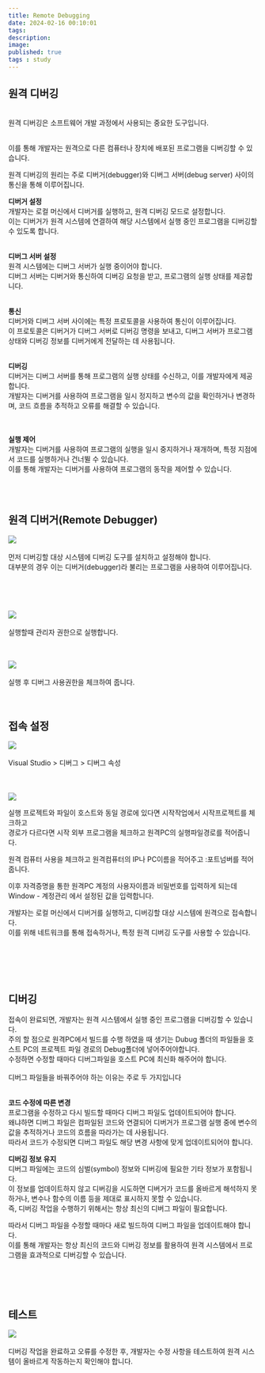 ```yaml
---
title: Remote Debugging
date: 2024-02-16 00:10:01 
tags: 
description:
image: 
published: true
tags : study
---
```


## 원격 디버깅
<br>
원격 디버깅은 소프트웨어 개발 과정에서 사용되는 중요한 도구입니다.<br><br> 

이를 통해 개발자는 원격으로 다른 컴퓨터나 장치에 배포된 프로그램을 디버깅할 수 있습니다. <br>

원격 디버깅의 원리는 주로 디버거(debugger)와 디버그 서버(debug server) 사이의 통신을 통해 이루어집니다.<br> 

**디버거 설정**<br> 
개발자는 로컬 머신에서 디버거를 실행하고, 원격 디버깅 모드로 설정합니다. <br> 
이는 디버거가 원격 시스템에 연결하여 해당 시스템에서 실행 중인 프로그램을 디버깅할 수 있도록 합니다.<br> 
<br> 

**디버그 서버 설정**<br>  원격 시스템에는 디버그 서버가 실행 중이어야 합니다. <br> 디버그 서버는 디버거와 통신하여 디버깅 요청을 받고, 프로그램의 실행 상태를 제공합니다.<br> 
<br> 

**통신**<br> 
 디버거와 디버그 서버 사이에는 특정 프로토콜을 사용하여 통신이 이루어집니다. <br> 
 이 프로토콜은 디버거가 디버그 서버로 디버깅 명령을 보내고, 디버그 서버가 프로그램 상태와 디버깅 정보를 디버거에게 전달하는 데 사용됩니다.<br> <br> 

**디버깅**<br>  디버거는 디버그 서버를 통해 프로그램의 실행 상태를 수신하고, 이를 개발자에게 제공합니다. <br> 개발자는 디버거를 사용하여 프로그램을 일시 정지하고 변수의 값을 확인하거나 변경하며, 코드 흐름을 추적하고 오류를 해결할 수 있습니다.<br> 
<br> <br> 

**실행 제어**<br>  개발자는 디버거를 사용하여 프로그램의 실행을 일시 중지하거나 재개하며, 특정 지점에서 코드를 실행하거나 건너뛸 수 있습니다.<br>  이를 통해 개발자는 디버거를 사용하여 프로그램의 동작을 제어할 수 있습니다.<br> <br> 


<br>


## 원격 디버거(Remote Debugger)<br>
![](/assets/img/20240216/remote.PNG)
<br><br>
먼저 디버깅할 대상 시스템에 디버깅 도구를 설치하고 설정해야 합니다. <br>
대부분의 경우 이는 디버거(debugger)라 불리는 프로그램을 사용하여 이루어집니다.<br><br>

<br><br>


![](/assets/img/20240216/remote2.PNG)<br>
<br>실행할때 관리자 권한으로 실행합니다.<br>
<br><br>

![](/assets/img/20240216/set2.PNG)<br><br>
실행 후 디버그 사용권한을 체크하여 줍니다.<br>
<br><br>

## 접속 설정 <br>
![](/assets/img/20240216/debug.PNG)<br><br>
Visual Studio > 디버그 > 디버그 속성 <br>
<br>
<br>
<br>
![](/assets/img/20240216/set.PNG)<br>

 실행 프로젝트와 파일이 호스트와 동일 경로에 있다면 시작작업에서 시작프로젝트를 체크하고<br>
 경로가 다르다면 시작 외부 프로그램을 체크하고 원격PC의 실행파일경로를 적어줍니다.<br>

원격 컴퓨터 사용을 체크하고 원격컴퓨터의 IP나 PC이름을 적어주고 :포트넘버를 적어줍니다.<br>

 이후 자격증명을 통한 원격PC 계정의 사용자이름과 비밀번호를 입력하게 되는데<br> Window - 계정관리 에서 설정된 값을 입력합니다.<br>

 개발자는 로컬 머신에서 디버거를 실행하고, 디버깅할 대상 시스템에 원격으로 접속합니다. <br>
 이를 위해 네트워크를 통해 접속하거나, 특정 원격 디버깅 도구를 사용할 수 있습니다.<br>

<br>


<br><br>

## 디버깅 <br>
접속이 완료되면, 개발자는 원격 시스템에서 실행 중인 프로그램을 디버깅할 수 있습니다. <br>
주의 할 점으로 원격PC에서 빌드를 수행 하였을 때 생기는 Dubug 폴더의 파일들을 호스트 PC의 프로젝트 파일 경로의 Debug폴더에 넣어주어야합니다. <br> 수정하면 수정할 때마다 디버그파일을 호스트 PC에 최신화 해주어야 합니다.
 <br> 
 <br> 
디버그 파일들을 바꿔주어야 하는 이유는 주로 두 가지입니다 <br>  <br> 

**코드 수정에 따른 변경** 
<br> 
프로그램을 수정하고 다시 빌드할 때마다 디버그 파일도 업데이트되어야 합니다. <br> 
 왜냐하면 디버그 파일은 컴파일된 코드와 연결되어 디버거가 프로그램 실행 중에 변수의 값을 추적하거나 코드의 흐름을 따라가는 데 사용됩니다.  <br> 
 따라서 코드가 수정되면 디버그 파일도 해당 변경 사항에 맞게 업데이트되어야 합니다. <br> 

**디버깅 정보 유지**
<br> 
 디버그 파일에는 코드의 심벌(symbol) 정보와 디버깅에 필요한 기타 정보가 포함됩니다.<br> 
  이 정보를 업데이트하지 않고 디버깅을 시도하면 디버거가 코드를 올바르게 해석하지 못하거나, 변수나 함수의 이름 등을 제대로 표시하지 못할 수 있습니다. <br> 
   즉, 디버깅 작업을 수행하기 위해서는 항상 최신의 디버그 파일이 필요합니다. <br> 

따라서 디버그 파일을 수정할 때마다 새로 빌드하여 디버그 파일을 업데이트해야 합니다. <br> 
 이를 통해 개발자는 항상 최신의 코드와 디버깅 정보를 활용하여 원격 시스템에서 프로그램을 효과적으로 디버깅할 수 있습니다. <br> 


<br>
<br><br>

## 테스트<br>
![](/assets/img/20240216/fin.PNG)<br><br>
디버깅 작업을 완료하고 오류를 수정한 후, 개발자는 수정 사항을 테스트하여 원격 시스템이 올바르게 작동하는지 확인해야 합니다.<br><br>


